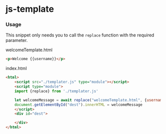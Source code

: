 # js-template
 
### Usage

This snippet only needs you to call the `replace` function with the required parameter.


welcomeTemplate.html
```html
<p>Welcome {{username}}</p>
```

index.html
```html
<html>
    <script src="./templater.js" type="module"></script>
    <script type="module">
    import {replace} from './templater.js'

    let welcomeMessage = await replace("welcomeTemplate.html", {username:"Yanis"})
    document.getElementById("dest").innerHTML = welcomeMessage
    </script>
    <div id="dest">

    </div>
</html>
```

